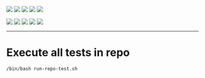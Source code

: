 ![](https://img.shields.io/badge/language-shell-blue)
![](https://img.shields.io/badge/technology-shell,%20bash-blue)
![](https://img.shields.io/badge/development%20year-2020-orange)
![](https://img.shields.io/badge/contributor-shijian%20su-purple)
![](https://img.shields.io/badge/license-MIT-lightgrey)

![](https://img.shields.io/github/languages/top/shijiansu/core-bash)
![](https://img.shields.io/github/languages/count/shijiansu/core-bash)
![](https://img.shields.io/github/languages/code-size/shijiansu/core-bash)
![](https://img.shields.io/github/repo-size/shijiansu/core-bash)
![](https://img.shields.io/github/last-commit/shijiansu/core-bash?color=red)

--------------------------------------------------------------------------------

# Execute all tests in repo

`/bin/bash run-repo-test.sh`
